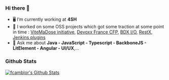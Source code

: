 ### Hi there 👋

- 🖥️  I’m currently working at **4SH**
- 🚀  I worked on some OSS projects which got some traction at some point in time : [ViteMaDose initiative](https://vitemadose.covidtracker.fr/), [Devoxx France CFP](https://www.devoxx.fr), [BDX I/O](https://www.bdx.io), [RestX](https://restx.io), [Jenkins plugins](https://www.jenkins.io/)
- 💬  Ask me about **Java - JavaScript - Typescript - BackboneJS - LitElement - Angular - UI/UX**,...

### Github Stats

[![fcamblor's Github Stats](https://github-readme-stats.vercel.app/api?username=fcamblor&count_private=true&theme=default&show_icons=true)](https://github.com/fcamblor)
